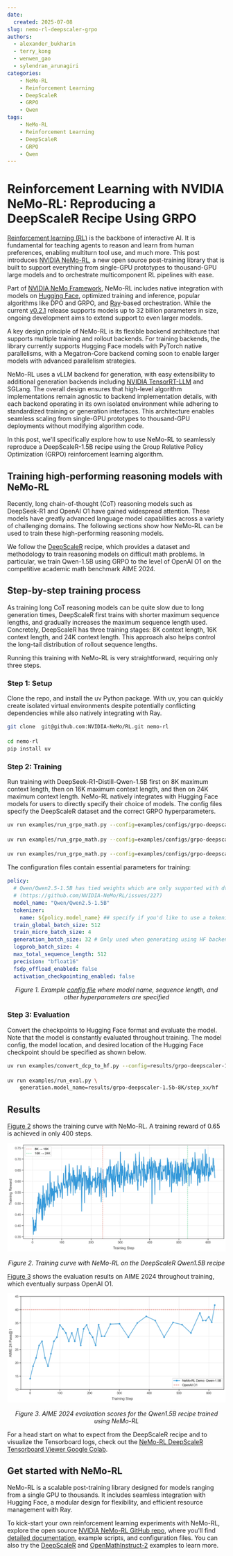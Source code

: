 ```yaml
---
date:
  created: 2025-07-08
slug: nemo-rl-deepscaler-grpo
authors:
  - alexander_bukharin
  - terry_kong
  - wenwen_gao
  - sylendran_arunagiri
categories:
    - NeMo-RL
    - Reinforcement Learning
    - DeepScaleR
    - GRPO
    - Qwen
tags:
    - NeMo-RL
    - Reinforcement Learning
    - DeepScaleR
    - GRPO
    - Qwen
---
```


# Reinforcement Learning with NVIDIA NeMo-RL: Reproducing a DeepScaleR Recipe Using GRPO

<!--
nemo_discussion: {
  "repo": "https://github.com/NVIDIA-NeMo/RL",
  "authors": ["abukharin-nv", "terrykong", "snowmanwwg", "Sylendran95"]
}
-->

[Reinforcement learning (RL)](https://www.nvidia.com/en-us/glossary/reinforcement-learning/) is the backbone of interactive AI. It is fundamental for teaching agents to reason and learn from human preferences, enabling multiturn tool use, and much more. This post introduces [NVIDIA NeMo-RL](https://docs.nvidia.com/nemo/rl/latest/index.html), a new open source post-training library that is built to support everything from single-GPU prototypes to thousand-GPU large models and to orchestrate multicomponent RL pipelines with ease.

<!-- more -->

Part of [NVIDIA NeMo Framework](https://docs.nvidia.com/nemo-framework/index.html), NeMo-RL includes native integration with models on [Hugging Face](https://huggingface.co/), optimized training and inference, popular algorithms like DPO and GRPO, and [Ray](https://github.com/ray-project/ray)-based orchestration. While the current [v0.2.1](https://github.com/NVIDIA-NeMo/RL/releases/tag/v0.2.1) release supports models up to 32 billion parameters in size, ongoing development aims to extend support to even larger models.

A key design principle of NeMo-RL is its flexible backend architecture that supports multiple training and rollout backends. For training backends, the library currently supports Hugging Face models with PyTorch native parallelisms, with a Megatron-Core backend coming soon to enable larger models with advanced parallelism strategies.

NeMo-RL uses a vLLM backend for generation, with easy extensibility to additional generation backends including [NVIDIA TensorRT-LLM](https://github.com/NVIDIA/TensorRT-LLM) and SGLang. The overall design ensures that high-level algorithm implementations remain agnostic to backend implementation details, with each backend operating in its own isolated environment while adhering to standardized training or generation interfaces. This architecture enables seamless scaling from single-GPU prototypes to thousand-GPU deployments without modifying algorithm code.

In this post, we'll specifically explore how to use NeMo-RL to seamlessly reproduce a DeepScaleR-1.5B recipe using the Group Relative Policy Optimization (GRPO) reinforcement learning algorithm.

## Training high-performing reasoning models with NeMo-RL

Recently, long chain-of-thought (CoT) reasoning models such as DeepSeek-R1 and OpenAI O1 have gained widespread attention. These models have greatly advanced language model capabilities across a variety of challenging domains. The following sections show how NeMo-RL can be used to train these high-performing reasoning models.

We follow the [DeepScaleR](https://pretty-radio-b75.notion.site/DeepScaleR-Surpassing-O1-Preview-with-a-1-5B-Model-by-Scaling-RL-19681902c1468005bed8ca303013a4e2) recipe, which provides a dataset and methodology to train reasoning models on difficult math problems. In particular, we train Qwen-1.5B using GRPO to the level of OpenAI O1 on the competitive academic math benchmark AIME 2024.

## Step-by-step training process

As training long CoT reasoning models can be quite slow due to long generation times, DeepScaleR first trains with shorter maximum sequence lengths, and gradually increases the maximum sequence length used. Concretely, DeepScaleR has three training stages: 8K context length, 16K context length, and 24K context length. This approach also helps control the long-tail distribution of rollout sequence lengths.

Running this training with NeMo-RL is very straightforward, requiring only three steps.

### Step 1: Setup

Clone the repo, and install the uv Python package. With uv, you can quickly create isolated virtual environments despite potentially conflicting dependencies while also natively integrating with Ray.

```bash
git clone  git@github.com:NVIDIA-NeMo/RL.git nemo-rl

cd nemo-rl
pip install uv
```

### Step 2: Training

Run training with DeepSeek-R1-Distill-Qwen-1.5B first on 8K maximum context length, then on 16K maximum context length, and then on 24K maximum context length. NeMo-RL natively integrates with Hugging Face models for users to directly specify their choice of models. The config files specify the DeepScaleR dataset and the correct GRPO hyperparameters.

```bash
uv run examples/run_grpo_math.py --config=examples/configs/grpo-deepscaler-1.5b-8K.yaml

uv run examples/run_grpo_math.py --config=examples/configs/grpo-deepscaler-1.5b-16K.yaml policy.model_name=/path/to/8K/checkpoint/hf

uv run examples/run_grpo_math.py --config=examples/configs/grpo-deepscaler-1.5b-24K.yaml policy.model_name=/path/to/16K/checkpoint/hf
```

The configuration files contain essential parameters for training:

```yaml
policy:
  # Qwen/Qwen2.5-1.5B has tied weights which are only supported with dtensor policy with tp size 1
  # (https://github.com/NVIDIA-NeMo/RL/issues/227)
  model_name: "Qwen/Qwen2.5-1.5B"
  tokenizer:
    name: ${policy.model_name} ## specify if you'd like to use a tokenizer different from the model's default
  train_global_batch_size: 512
  train_micro_batch_size: 4
  generation_batch_size: 32 # Only used when generating using HF backend
  logprob_batch_size: 4
  max_total_sequence_length: 512
  precision: "bfloat16"
  fsdp_offload_enabled: false
  activation_checkpointing_enabled: false
```

<div id="figure-1"></div>

<p style="text-align: center; font-style: italic;">Figure 1. Example <a href="https://github.com/NVIDIA-NeMo/RL/blob/be05b1325383b81cea44f2e847a722168985544b/examples/configs/grpo_math_1B.yaml#L33">config file</a> where model name, sequence length, and other hyperparameters are specified</p>

### Step 3: Evaluation

Convert the checkpoints to Hugging Face format and evaluate the model. Note that the model is constantly evaluated throughout training. The model config, the model location, and desired location of the Hugging Face checkpoint should be specified as shown below.

```bash
uv run examples/convert_dcp_to_hf.py --config=results/grpo-deepscaler-1.5b-8K/step_xx/config.yaml --dcp-ckpt-path=results/grpo-deepscaler-1.5b-8K/step_xx/policy/weights --hf-ckpt-path=results/grpo-deepscaler-1.5b-8K/step_xx/hf

uv run examples/run_eval.py \
    generation.model_name=results/grpo-deepscaler-1.5b-8K/step_xx/hf
```

## Results

[Figure 2](#figure-2) shows the training curve with NeMo-RL. A training reward of 0.65 is achieved in only 400 steps.

<div id="figure-2"></div>

![Training curve with NeMo-RL on the DeepScaleR Qwen1.5B recipe](assets/nemo-rl-training-curve.webp)

<p style="text-align: center; font-style: italic;">Figure 2. Training curve with NeMo-RL on the DeepScaleR Qwen1.5B recipe</p>

[Figure 3](#figure-3) shows the evaluation results on AIME 2024 throughout training, which eventually surpass OpenAI O1.

<div id="figure-3"></div>

![AIME 2024 evaluation scores for the Qwen1.5B recipe trained using NeMo-RL](assets/nemo-rl-aime-results.webp)

<p style="text-align: center; font-style: italic;">Figure 3. AIME 2024 evaluation scores for the Qwen1.5B recipe trained using NeMo-RL</p>

For a head start on what to expect from the DeepScaleR recipe and to visualize the Tensorboard logs, check out the [NeMo-RL DeepScaleR Tensorboard Viewer Google Colab](https://colab.research.google.com/drive/1TXmKQCB4dpBhbXOQ1-o51iIdvIg7tgdm?usp=sharing).

## Get started with NeMo-RL

NeMo-RL is a scalable post-training library designed for models ranging from a single GPU to thousands. It includes seamless integration with Hugging Face, a modular design for flexibility, and efficient resource management with Ray.

To kick-start your own reinforcement learning experiments with NeMo-RL, explore the open source [NVIDIA NeMo-RL GitHub repo](https://github.com/NVIDIA-NeMo/RL), where you'll find [detailed documentation](https://docs.nvidia.com/nemo/rl/latest/index.html), example scripts, and configuration files. You can also try the [DeepScaleR](https://docs.nvidia.com/nemo/rl/latest/guides/grpo-deepscaler.html) and [OpenMathInstruct-2](https://docs.nvidia.com/nemo/rl/latest/guides/sft-openmathinstruct2.html) examples to learn more.
